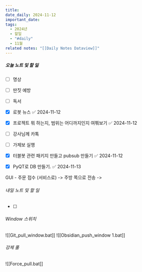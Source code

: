 ```yaml
---
title: 
date_daily: 2024-11-12
important_date: 
tags:
  - 2024년
  - 할일
  - "#daily"
  - 11월
related notes: "[[Daily Notes Dataview]]"
---
```

##### 오늘 노트 및 할 일 
- [ ] 명상
- [ ] 딴짓 예방
- [ ] 독서
- [x] 로봇 뉴스 ✅ 2024-11-12
- [x] 프로젝트 뭐 하는지, 범위는 어디까지인지 여쭤보기 ✅ 2024-11-12
- [ ]  강사님께 카톡
- [ ] 가제보 실행
- [x] 터블봇 관련 패키지 만들고 pubsub 만들기 ✅ 2024-11-12
- [x] PyQT로 DB 만들기. ✅ 2024-11-13
  


GUI - 주문 접수 (서비스로)
-> 주방 쪽으로 전송
->


###### 내일 노트 및 할 일
- [ ]  


######  Window 스위치
![[Git_pull_window.bat]]
![[Obsidian_push_window 1.bat]]



###### 강제 풀
![[Force_pull.bat]]